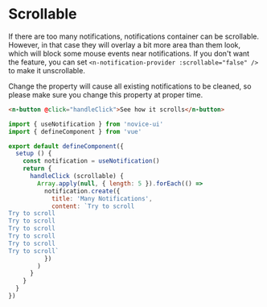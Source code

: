 # Scrollable

If there are too many notifications, notifications container can be scrollable. However, in that case they will overlay a bit more area than them look, which will block some mouse events near notifications. If you don't want the feature, you can set `<n-notification-provider :scrollable="false" />` to make it unscrollable.

Change the property will cause all existing notifications to be cleaned, so please make sure you change this property at proper time.

```html
<n-button @click="handleClick">See how it scrolls</n-button>
```

```js
import { useNotification } from 'novice-ui'
import { defineComponent } from 'vue'

export default defineComponent({
  setup () {
    const notification = useNotification()
    return {
      handleClick (scrollable) {
        Array.apply(null, { length: 5 }).forEach(() =>
          notification.create({
            title: 'Many Notifications',
            content: `Try to scroll
Try to scroll
Try to scroll
Try to scroll
Try to scroll
Try to scroll
Try to scroll`
          })
        )
      }
    }
  }
})
```
